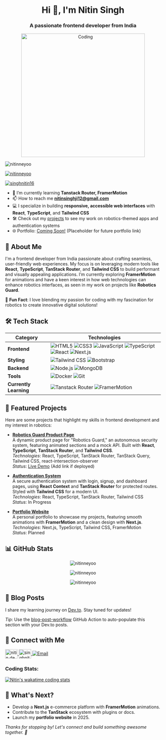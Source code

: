 <h1 align="center">Hi 👋, I'm Nitin Singh</h1>
<h3 align="center">A passionate frontend developer from India</h3>
<p align="center">
  <img align="center" alt="Coding" width="400" src="https://i.pinimg.com/originals/ef/2d/b0/ef2db0885d94fd149a4b7914923bb2a3.gif"/>
</p>

<p align="left"> <img src="https://komarev.com/ghpvc/?username=nitinneyoo&label=Profile%20views&color=0e75b6&style=flat" alt="nitinneyoo" /> </p>

<p align="left"> <a href="https://github.com/ryo-ma/github-profile-trophy"><img src="https://github-profile-trophy.vercel.app/?username=nitinneyoo&theme=onedark&margin-w=15" alt="nitinneyoo" /></a> </p>

<p align="left"> <a href="https://twitter.com/singhnitin16" target="blank"><img src="https://img.shields.io/twitter/follow/singhnitin16?logo=twitter&style=for-the-badge" alt="singhnitin16" /></a> </p>

- 🌱 I’m currently learning **Tanstack Router, FramerMotion**
- 📫 How to reach me **nitinsinghji12@gmail.com**
- 💻 I specialize in building **responsive, accessible web interfaces** with **React**, **TypeScript**, and **Tailwind CSS**
- 🛠️ Check out my [projects](#featured-projects) to see my work on robotics-themed apps and authentication systems
- 🌐 Portfolio: [Coming Soon!](#) (Placeholder for future portfolio link)

## 🚀 About Me

I'm a frontend developer from India passionate about crafting seamless, user-friendly web experiences. My focus is on leveraging modern tools like **React**, **TypeScript**, **TanStack Router**, and **Tailwind CSS** to build performant and visually appealing applications. I’m currently exploring **FramerMotion** for animations and have a keen interest in how web technologies can enhance robotics interfaces, as seen in my work on projects like **Robotics Guard**.

💬 **Fun Fact**: I love blending my passion for coding with my fascination for robotics to create innovative digital solutions!

## 🛠️ Tech Stack

| Category          | Technologies                                                                 |
|-------------------|------------------------------------------------------------------------------|
| **Frontend**      | ![HTML5](https://img.shields.io/badge/HTML5-E34F26?style=flat&logo=html5&logoColor=white) ![CSS3](https://img.shields.io/badge/CSS3-1572B6?style=flat&logo=css3&logoColor=white) ![JavaScript](https://img.shields.io/badge/JavaScript-F7DF1E?style=flat&logo=javascript&logoColor=black) ![TypeScript](https://img.shields.io/badge/TypeScript-3178C6?style=flat&logo=typescript&logoColor=white) ![React](https://img.shields.io/badge/React-61DAFB?style=flat&logo=react&logoColor=black) ![Next.js](https://img.shields.io/badge/Next.js-000000?style=flat&logo=next.js&logoColor=white) |
| **Styling**       | ![Tailwind CSS](https://img.shields.io/badge/Tailwind_CSS-38B2AC?style=flat&logo=tailwind-css&logoColor=white) ![Bootstrap](https://img.shields.io/badge/Bootstrap-7952B3?style=flat&logo=bootstrap&logoColor=white) |
| **Backend**       | ![Node.js](https://img.shields.io/badge/Node.js-339933?style=flat&logo=node.js&logoColor=white) ![MongoDB](https://img.shields.io/badge/MongoDB-47A248?style=flat&logo=mongodb&logoColor=white) |
| **Tools**         | ![Docker](https://img.shields.io/badge/Docker-2496ED?style=flat&logo=docker&logoColor=white) ![Git](https://img.shields.io/badge/Git-F05032?style=flat&logo=git&logoColor=white) |
| **Currently Learning** | ![Tanstack Router](https://img.shields.io/badge/Tanstack_Router-FF4154?style=flat&logo=react-router&logoColor=white) ![FramerMotion](https://img.shields.io/badge/Framer_Motion-0055FF?style=flat&logo=framer&logoColor=white) |

## 🌟 Featured Projects

Here are some projects that highlight my skills in frontend development and my interest in robotics:

- **[Robotics Guard Product Page](https://github.com/nitinneyoo/robotics-guard)**  
  A dynamic product page for "Robotics Guard," an autonomous security system, featuring animated sections and a mock API. Built with **React**, **TypeScript**, **TanStack Router**, and **Tailwind CSS**.  
  *Technologies*: React, TypeScript, TanStack Router, TanStack Query, Tailwind CSS, react-intersection-observer  
  *Status*: [Live Demo](#) (Add link if deployed)

- **[Authentication System](https://github.com/nitinneyoo/auth-system)**  
  A secure authentication system with login, signup, and dashboard pages, using **React Context** and **TanStack Router** for protected routes. Styled with **Tailwind CSS** for a modern UI.  
  *Technologies*: React, TypeScript, TanStack Router, Tailwind CSS  
  *Status*: In Progress

- **[Portfolio Website](https://github.com/nitinneyoo/portfolio)**  
  A personal portfolio to showcase my projects, featuring smooth animations with **FramerMotion** and a clean design with **Next.js**.  
  *Technologies*: Next.js, TypeScript, Tailwind CSS, FramerMotion  
  *Status*: Planned

## 📊 GitHub Stats

<p align="center">
  <img src="https://github-readme-stats.vercel.app/api/top-langs?username=nitinneyoo&show_icons=true&locale=en&layout=compact&theme=radical" alt="nitinneyoo" />
</p>
<p align="center">
  <img src="https://github-readme-stats.vercel.app/api?username=nitinneyoo&show_icons=true&locale=en&theme=radical" alt="nitinneyoo" />
</p>
<p align="center">
  <img src="https://github-readme-streak-stats.herokuapp.com/?user=nitinneyoo&theme=radical" alt="nitinneyoo" />
</p>

## 📝 Blog Posts

I share my learning journey on [Dev.to](https://dev.to/nitin.dev). Stay tuned for updates!
<!-- BLOG-POST-LIST:START -->
<!-- BLOG-POST-LIST:END -->

*Tip*: Use the [blog-post-workflow](https://github.com/gautamkrishnar/blog-post-workflow) GitHub Action to auto-populate this section with your Dev.to posts.

## 🤝 Connect with Me

<p align="left">
  <a href="https://dev.to/nitin.dev" target="blank">
    <img align="center" src="https://raw.githubusercontent.com/rahuldkjain/github-profile-readme-generator/master/src/images/icons/Social/devto.svg" alt="nitin.dev" height="30" width="40" />
  </a>
  <a href="https://twitter.com/singhnitin16" target="blank">
    <img align="center" src="https://raw.githubusercontent.com/rahuldkjain/github-profile-readme-generator/master/src/images/icons/Social/twitter.svg" alt="singhnitin16" height="30" width="40" />
  </a>
  <a href="mailto:nitinsinghji12@gmail.com">
    <img src="https://img.shields.io/badge/Email-nitinsinghji12%40gmail.com-red?style=flat&logo=gmail" alt="Email" />
  </a>
</p>

<p align="center">
<h3 align="left">Coding Stats:</h3> 
<div align="left">

[![Nitin's wakatime coding stats](https://github-readme-stats.vercel.app/api/wakatime?username=@Nitinneyoo&theme=dark)](#)</div>
</p>

## 🎯 What's Next?

- Develop a **Next.js** e-commerce platform with **FramerMotion** animations.
- Contribute to the **TanStack** ecosystem with plugins or docs.
- Launch my **portfolio website** in 2025.

*Thanks for stopping by! Let's connect and build something awesome together. 🚀*
